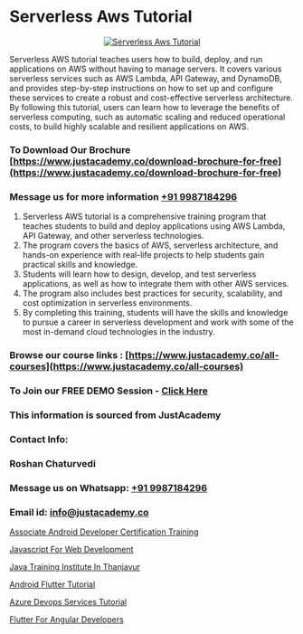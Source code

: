 # Serverless Aws Tutorial

<p align="center">
  <a href="https://justacademy.co/course-detail/aws-training">
    <img src="https://justacademy.co/storage2/course_image/1710409956_course_image.webp" alt="Serverless Aws Tutorial">
  </a>
</p>


Serverless AWS tutorial teaches users how to build, deploy, and run applications on AWS without having to manage servers. It covers various serverless services such as AWS Lambda, API Gateway, and DynamoDB, and provides step-by-step instructions on how to set up and configure these services to create a robust and cost-effective serverless architecture. By following this tutorial, users can learn how to leverage the benefits of serverless computing, such as automatic scaling and reduced operational costs, to build highly scalable and resilient applications on AWS.
### To Download Our Brochure [https://www.justacademy.co/download-brochure-for-free](https://www.justacademy.co/download-brochure-for-free)
### Message us for more information [+91 9987184296](https://api.whatsapp.com/send?phone=919987184296)
1) Serverless AWS tutorial is a comprehensive training program that teaches students to build and deploy applications using AWS Lambda, API Gateway, and other serverless technologies. 
2) The program covers the basics of AWS, serverless architecture, and hands-on experience with real-life projects to help students gain practical skills and knowledge. 
3) Students will learn how to design, develop, and test serverless applications, as well as how to integrate them with other AWS services. 
4) The program also includes best practices for security, scalability, and cost optimization in serverless environments. 
5) By completing this training, students will have the skills and knowledge to pursue a career in serverless development and work with some of the most in-demand cloud technologies in the industry.

### Browse our course links : [https://www.justacademy.co/all-courses](https://www.justacademy.co/all-courses) 
### To Join our FREE DEMO Session - [Click Here](https://www.justacademy.co/register-for-course-demo)


### This information is sourced from JustAcademy
### Contact Info:
### Roshan Chaturvedi
### Message us on Whatsapp: [+91 9987184296](https://api.whatsapp.com/send?phone=919987184296)
### Email id: [info@justacademy.co](mailto:info@justacademy.co)
                
[Associate Android Developer Certification Training](https://www.linkedin.com/pulse/associate-android-developer-certification-training-dnc1f/)

[Javascript For Web Development](https://www.linkedin.com/pulse/javascript-web-development-software-training-sunnyvale-tqfrc?trackingId=8Cdc%2BbAZ%2BDsHEvbBiAOVUw%3D%3D&lipi=urn%3Ali%3Apage%3Ad_flagship3_company_admin%3BuOGAPcWcQnScqXWa77%2Fzaw%3D%3D)

[Java Training Institute In Thanjavur](https://medium.com/@mahi3106/java-training-institute-in-thanjavur-b116eb8068e5)

[Android Flutter Tutorial](https://medium.com/@justacademytraining/android-flutter-tutorial-38ee368813d2)

[Azure Devops Services Tutorial](https://justacademyin.github.io/justacademy/Azure-Devops-Services-Tutorial)

[Flutter For Angular Developers](https://justacademyin.github.io/Articles/Flutter-For-Angular-Developers)

